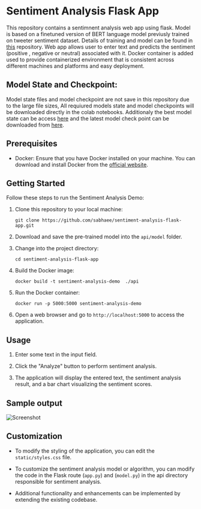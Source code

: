 # Sentiment Analysis Flask App
This repository contains a sentimnent analysis web app using flask. Model is based on a finetuned version of BERT language model previusly trained on tweeter sentiment dataset. Details of training and model can be found in [this](https://github.com/sabhaee/Twitter-sentiment-analysis.git) repository. 
Web app allows user to enter text and predicts the sentiment (positive , negative or neutral) associated with it.
Docker container is added used to provide containerized environment that is consistent across different machines and platforms and easy deployment.
## Model State and Checkpoint:
Model state files and model checkpoint are not save in this repository due to the large file sizes, All requiured models state and model checkpoints will be downloaded directly in the colab notebooks. Additionaly the best model state can be access [here](https://drive.google.com/file/d/1afvHvYRK2qvOMk-oVF6KDYrIO6hpUAik/view?usp=sharing) and the latest model check point can be downloaded from [here](https://drive.google.com/file/d/1alaDfFsBbJ9WiTkKFdKkERCfb022Ai7E/view?usp=sharing).

## Prerequisites

- Docker: Ensure that you have Docker installed on your machine. You can download and install Docker from the [official website](https://www.docker.com/get-started).

## Getting Started

Follow these steps to run the Sentiment Analysis Demo:

1. Clone this repository to your local machine:
   ```shell
   git clone https://github.com/sabhaee/sentiment-analysis-flask-app.git

2. Download and save the pre-trained model into the `api/model` folder.

3. Change into the project directory:
    ```shell
    cd sentiment-analysis-flask-app

3. Build the Docker image:
    ```shell
    docker build -t sentiment-analysis-demo  ./api

4. Run the Docker container:
    ```shell
    docker run -p 5000:5000 sentiment-analysis-demo

5. Open a web browser and go to `http://localhost:5000` to access the application.

## Usage

1. Enter some text in the input field.

2. Click the "Analyze" button to perform sentiment analysis.

3. The application will display the entered text, the sentiment analysis result, and a bar chart visualizing the sentiment scores.

## Sample output

![Screenshot](https://github.com/sabhaee/sentiment-analysis-flask-app/blob/main/images/Screenshot.png)


## Customization

- To modify the styling of the application, you can edit the `static/styles.css` file.

- To customize the sentiment analysis model or algorithm, you can modify the code in the Flask route (`app.py`) and (`model.py`) in the api directory responsible for sentiment analysis.

- Additional functionality and enhancements can be implemented by extending the existing codebase.
